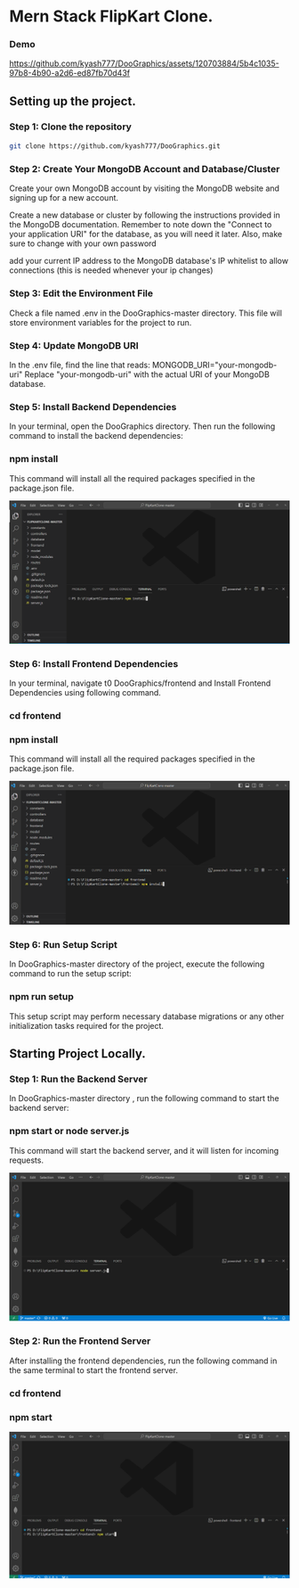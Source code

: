# Mern Stack FlipKart Clone.
### Demo

https://github.com/kyash777/DooGraphics/assets/120703884/5b4c1035-97b8-4b90-a2d6-ed87fb70d43f

## Setting up the project.

### Step 1: Clone the repository

```bash
git clone https://github.com/kyash777/DooGraphics.git
```

### Step 2: Create Your MongoDB Account and Database/Cluster
Create your own MongoDB account by visiting the MongoDB website and signing up for a new account.

Create a new database or cluster by following the instructions provided in the MongoDB documentation. Remember to note down the "Connect to your application URI" for the database, as you will need it later. Also, make sure to change <password> with your own password

add your current IP address to the MongoDB database's IP whitelist to allow connections (this is needed whenever your ip changes)

### Step 3: Edit the Environment File
Check a file named .env in the DooGraphics-master directory.
This file will store environment variables for the project to run.

### Step 4: Update MongoDB URI
In the .env file, find the line that reads:
MONGODB_URI="your-mongodb-uri"
Replace "your-mongodb-uri" with the actual URI of your MongoDB database.


### Step 5: Install Backend Dependencies

In your terminal, open the  DooGraphics directory.
Then run  the following command to install the backend dependencies:

### npm install
This command will install all the required packages specified in the package.json file.

![Install backend dependencies](https://github.com/kyash777/DooGraphics/blob/master/images/stp2.png)

### Step 6: Install Frontend Dependencies
In your terminal, navigate t0  DooGraphics/frontend and Install Frontend Dependencies
using following command.

### cd frontend
### npm install
This command will install all the required packages specified in the package.json file.

![Install frontend dependencied](https://github.com/kyash777/DooGraphics/blob/master/images/stp1.png)


### Step 6: Run Setup Script
In DooGraphics-master directory  of the project, execute the following command to run the setup script:

### npm run setup
This setup script may perform necessary database migrations or any other initialization tasks required for the project.

## Starting Project Locally.

### Step 1: Run the Backend Server
In DooGraphics-master directory , run the following command to start the backend server:

### npm start or node server.js
This command will start the backend server, and it will listen for incoming requests.

![Starting Backend Server](https://github.com/kyash777/DooGraphics/blob/master/images/sr1.png)


### Step 2: Run the Frontend Server
After installing the frontend dependencies, run the following command in the same terminal to start the frontend server.

### cd frontend
### npm start

![Starting Fontend Server](https://github.com/kyash777/DooGraphics/blob/master/images/sr2.png)
